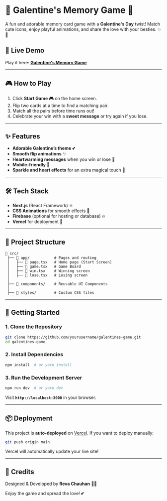 # 💖 Galentine's Memory Game 💖

A fun and adorable memory card game with a **Galentine's Day** twist! Match cute icons, enjoy playful animations, and share the love with your besties. ✨🎀

## 🌸 Live Demo
Play it here: **[Galentine's Memory Game](https://galentines-game.vercel.app/)**

---

## 🎮 How to Play
1. Click **Start Game 🎮** on the home screen.
2. Flip two cards at a time to find a matching pair.
3. Match all the pairs before time runs out!
4. Celebrate your win with a **sweet message** or try again if you lose.

---

## ✨ Features
- **Adorable Galentine’s theme** 💕
- **Smooth flip animations** ✨
- **Heartwarming messages** when you win or lose 💌
- **Mobile-friendly** 📱
- **Sparkle and heart effects** for an extra magical touch 🌟

---

## 🛠️ Tech Stack
- **Next.js** (React Framework) ⚛️
- **CSS Animations** for smooth effects 🎨
- **Firebase** (optional for hosting or database) 🔥
- **Vercel** for deployment 🚀

---

## 📂 Project Structure
```
📁 src/
 ├── 📁 app/           # Pages and routing
 │   ├── 📄 page.tsx   # Home page (Start Screen)
 │   ├── 📄 game.tsx   # Game Board
 │   ├── 📄 win.tsx    # Winning screen
 │   ├── 📄 lose.tsx   # Losing screen
 │
 ├── 📁 components/    # Reusable UI Components
 │
 ├── 📁 styles/        # Custom CSS files
```

---

## 🚀 Getting Started
### **1. Clone the Repository**
```sh
git clone https://github.com/yourusername/galentines-game.git
cd galentines-game
```

### **2. Install Dependencies**
```sh
npm install  # or yarn install
```

### **3. Run the Development Server**
```sh
npm run dev  # or yarn dev
```
Visit **`http://localhost:3000`** in your browser.

---

## 📦 Deployment
This project is **auto-deployed** on [Vercel](https://vercel.com/). If you want to deploy manually:
```sh
git push origin main
```
Vercel will automatically update your live site!

---

## 🎀 Credits
Designed & Developed by **Reva Chauhan** 💖✨

Enjoy the game and spread the love! 💕

